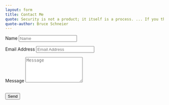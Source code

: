 ```yaml
---
layout: form
title: Contact Me
quote: Security is not a product; it itself is a process. ... If you think technology can solve you security problems, then you don't understand the problems and you don't understand the technology. 
quote-author: Bruce Schneier
---
```

<form id="contactform" name="contactme" method="POST">
	<div class="row control-group">
        <div class="form-group col-xs-12 floating-label-form-group controls">
            <label>Name</label>
            <input type="text" class="form-control" placeholder="Name" name="name" required data-validation-required-message="Please enter your name.">
            <p class="help-block text-danger"></p>
        </div>
    </div>
    <div class="row control-group">
        <div class="form-group col-xs-12 floating-label-form-group controls">
            <label>Email Address</label>
            <input type="email" class="form-control" placeholder="Email Address" name="_replyto" required data-validation-required-message="Please enter your email address.">
            <p class="help-block text-danger"></p>
        </div>
    </div>
    <div class="row control-group">
        <div class="form-group col-xs-12 floating-label-form-group controls">
            <label>Message</label>
            <textarea rows="5" class="form-control" placeholder="Message" name="message" required data-validation-required-message="Please enter a message."></textarea>
            <p class="help-block text-danger"></p>
        </div>
    </div>
    <input type="text" name="_gotcha" style="display:none" >
    <input type="hidden" name="_next" value="/thankyou" />
    <input type="hidden" name="_subject" value="Website Contact Form" />
    <br>
    <div id="success"></div>
    <div class="row">
    	<input class="btn-contactme" type="submit" value="Send">
    </div>
</form>

<script>
    var contactform =  document.getElementById('contactform');
    contactform.setAttribute('action', '//formspree.io/' + 'contact' + '@' + 'lkaplan' + '.' + 'net');
</script>